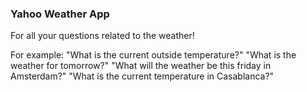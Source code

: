 ### Yahoo Weather App

For all your questions related to the weather!

For example:
"What is the current outside temperature?"
"What is the weather for tomorrow?"
"What will the weather be this friday in Amsterdam?"
"What is the current temperature in Casablanca?"
